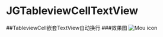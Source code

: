 # JGTableviewCellTextView
##TableviewCell嵌套TextView自动换行
###效果图
![Mou icon](https://github.com/mengzhihun6/JGTableviewCellTextView/blob/master/0108.gif)
